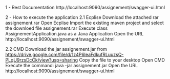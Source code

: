1 - Rest Documentation
http://localhost:9090/assignement/swagger-ui.html

2 - How to execute the application
2.1 Ecplise
	Download the attached rar assignement.rar
	Open Ecplise
	Import the existing maven project and select the downloed file assignement.rar 
	Execute class AssignementApplication.java as a Java Application
	Open the URL http://localhost:9090/assignement/swagger-ui.html

2.2 CMD
	Download the jar assignement.jar from https://drive.google.com/file/d/1z4P6leaFdkufRLuuzsQ-PLqU9rzsDcCk/view?usp=sharing
	Copy the file to your desktop
	Open CMD
	Execute the command: java -jar assignement.jar
	Open the URL http://localhost:9090/assignement/swagger-ui.html
	